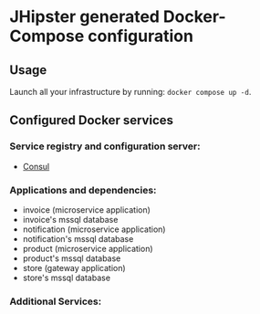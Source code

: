 # JHipster generated Docker-Compose configuration

## Usage

Launch all your infrastructure by running: `docker compose up -d`.

## Configured Docker services

### Service registry and configuration server:

- [Consul](http://localhost:8500)

### Applications and dependencies:

- invoice (microservice application)
- invoice's mssql database
- notification (microservice application)
- notification's mssql database
- product (microservice application)
- product's mssql database
- store (gateway application)
- store's mssql database

### Additional Services:
